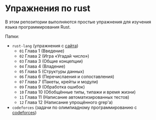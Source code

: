# Упражнения по rust

В этом репозитории выполняются простые упражнения для изучения языка
программирования Rust.

Папки:

- `rust-lang` (упражнения с [сайта](https://doc.rust-lang.ru/book/))
	- `01` Глава 1 (Введение)
	- `02` Глава 2 (Игра «Угадай число»)
	- `03` Глава 3 (Общие концепции)
	- `04` Глава 4 (Владение)
	- `05` Глава 5 (Структуры данных)
	- `06` Глава 6 (Перечислаения и сопоставления)
	- `07` Глава 7 (Пакеты, крейты и модули)
	- `09` Глава 9 (Обработка ошибок)
	- `10` Глава 10 (Обобщённые типы, типажи и время жизни)
	- `11` Глава 11 (Написание автоматизированных тестов)
	- `12` Глава 12 (Написание упрощённого grep'а)
- `codeforces` (задачи по олимпиадному программированию с [codeforces](https://codeforces.com/))
